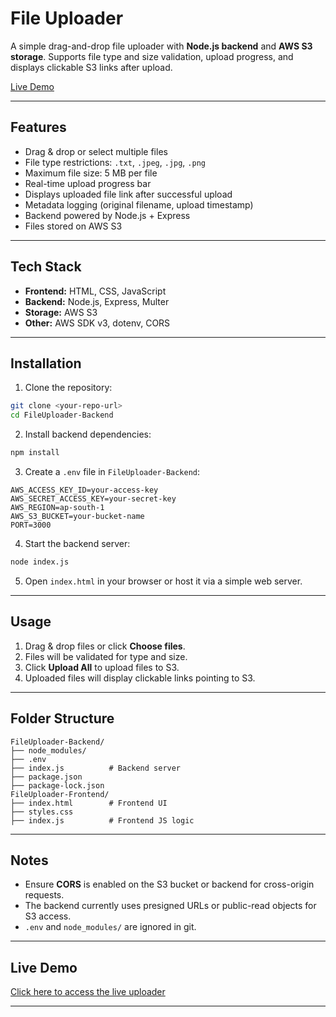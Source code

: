 # File Uploader

A simple drag-and-drop file uploader with **Node.js backend** and **AWS S3 storage**. Supports file type and size validation, upload progress, and displays clickable S3 links after upload.

[Live Demo](http://simple-file-uploader-sushan.s3-website.ap-south-1.amazonaws.com/)

---

## Features

* Drag & drop or select multiple files
* File type restrictions: `.txt`, `.jpeg`, `.jpg`, `.png`
* Maximum file size: 5 MB per file
* Real-time upload progress bar
* Displays uploaded file link after successful upload
* Metadata logging (original filename, upload timestamp)
* Backend powered by Node.js + Express
* Files stored on AWS S3

---

## Tech Stack

* **Frontend:** HTML, CSS, JavaScript
* **Backend:** Node.js, Express, Multer
* **Storage:** AWS S3
* **Other:** AWS SDK v3, dotenv, CORS

---

## Installation

1. Clone the repository:

```bash
git clone <your-repo-url>
cd FileUploader-Backend
```

2. Install backend dependencies:

```bash
npm install
```

3. Create a `.env` file in `FileUploader-Backend`:

```
AWS_ACCESS_KEY_ID=your-access-key
AWS_SECRET_ACCESS_KEY=your-secret-key
AWS_REGION=ap-south-1
AWS_S3_BUCKET=your-bucket-name
PORT=3000
```

4. Start the backend server:

```bash
node index.js
```

5. Open `index.html` in your browser or host it via a simple web server.

---

## Usage

1. Drag & drop files or click **Choose files**.
2. Files will be validated for type and size.
3. Click **Upload All** to upload files to S3.
4. Uploaded files will display clickable links pointing to S3.

---

## Folder Structure

```
FileUploader-Backend/
├── node_modules/
├── .env
├── index.js          # Backend server
├── package.json
├── package-lock.json
FileUploader-Frontend/
├── index.html        # Frontend UI
├── styles.css
├── index.js          # Frontend JS logic
```

---

## Notes

* Ensure **CORS** is enabled on the S3 bucket or backend for cross-origin requests.
* The backend currently uses presigned URLs or public-read objects for S3 access.
* `.env` and `node_modules/` are ignored in git.

---

## Live Demo

[Click here to access the live uploader](http://simple-file-uploader-sushan.s3-website.ap-south-1.amazonaws.com/)

---

